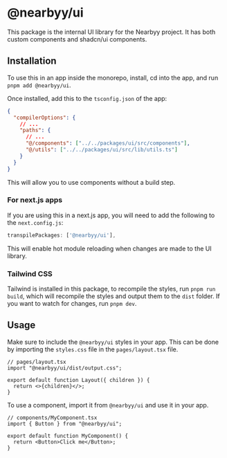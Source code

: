 # @nearbyy/ui

This package is the internal UI library for the Nearbyy project. It has both custom components and shadcn/ui components.

## Installation

To use this in an app inside the monorepo, install, cd into the app, and run `pnpm add @nearbyy/ui`.

Once installed, add this to the `tsconfig.json` of the app:

```json
{
  "compilerOptions": {
    // ...
    "paths": {
      // ...
      "@/components": ["../../packages/ui/src/components"],
      "@/utils": ["../../packages/ui/src/lib/utils.ts"]
    }
  }
}
```

This will allow you to use components without a build step.

### For next.js apps

If you are using this in a next.js app, you will need to add the following to the `next.config.js`:

```js
transpilePackages: ['@nearbyy/ui'],
```

This will enable hot module reloading when changes are made to the UI library.

### Tailwind CSS

Tailwind is installed in this package, to recompile the styles, run `pnpm run build`, which will recompile the styles and output them to the `dist` folder. If you want to watch for changes, run `pnpm dev`.

## Usage

Make sure to include the `@nearbyy/ui` styles in your app. This can be done by importing the `styles.css` file in the `pages/layout.tsx` file.

```tsx
// pages/layout.tsx
import "@nearbyy/ui/dist/output.css";

export default function Layout({ children }) {
  return <>{children}</>;
}
```

To use a component, import it from `@nearbyy/ui` and use it in your app.

```tsx
// components/MyComponent.tsx
import { Button } from "@nearbyy/ui";

export default function MyComponent() {
  return <Button>Click me</Button>;
}
```
